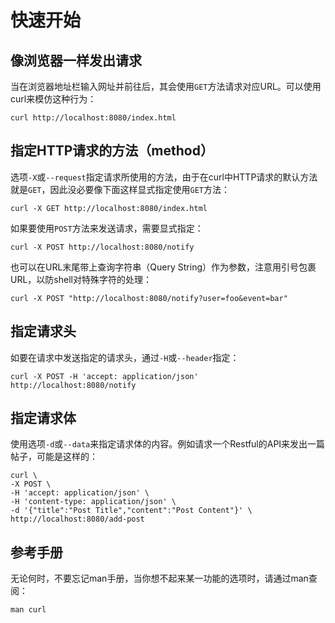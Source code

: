 # 快速开始

## 像浏览器一样发出请求

当在浏览器地址栏输入网址并前往后，其会使用`GET`方法请求对应URL。可以使用curl来模仿这种行为：

```shell
curl http://localhost:8080/index.html
```

## 指定HTTP请求的方法（method）

选项`-X`或`--request`指定请求所使用的方法，由于在curl中HTTP请求的默认方法就是`GET`，因此没必要像下面这样显式指定使用`GET`方法：

```shell
curl -X GET http://localhost:8080/index.html
```

如果要使用`POST`方法来发送请求，需要显式指定：

```shell
curl -X POST http://localhost:8080/notify
```

也可以在URL末尾带上查询字符串（Query String）作为参数，注意用引号包裹URL，以防shell对特殊字符的处理：

```shell
curl -X POST "http://localhost:8080/notify?user=foo&event=bar"
```

## 指定请求头

如要在请求中发送指定的请求头，通过`-H`或`--header`指定：

```shell
curl -X POST -H 'accept: application/json' http://localhost:8080/notify
```

## 指定请求体

使用选项`-d`或`--data`来指定请求体的内容。例如请求一个Restful的API来发出一篇帖子，可能是这样的：

```shell
curl \
-X POST \
-H 'accept: application/json' \
-H 'content-type: application/json' \
-d '{"title":"Post Title","content":"Post Content"}' \
http://localhost:8080/add-post
```

## 参考手册

无论何时，不要忘记man手册，当你想不起来某一功能的选项时，请通过man查阅：

```shell
man curl
```
